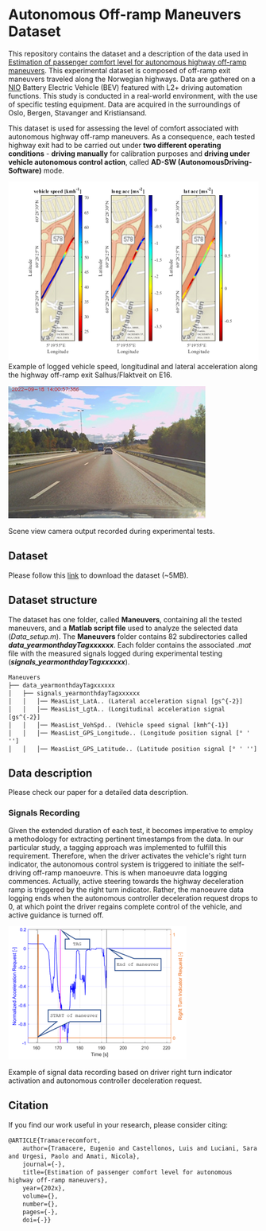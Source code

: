 # Autonomous Off-ramp Maneuvers Dataset


This repository contains the dataset and a description of the data used in [Estimation of passenger comfort level for autonomous highway off-ramp maneuvers](https://link.to.paper).
This experimental dataset is composed of off-ramp exit maneuvers traveled along the Norwegian highways. Data are gathered on a [NIO](https://www.nio.com/) Battery Electric Vehicle (BEV) featured with L2+ driving automation functions. This study is conducted in a real-world environment, with the use of specific testing equipment. Data are acquired in the surroundings of Oslo, Bergen, Stavanger and Kristiansand.

This dataset is used for assessing the level of comfort associated with autonomous highway off-ramp maneuvers. As a consequence, each tested highway exit had to be carried out under **two different operating conditions** - **driving manually** for calibration purposes and **driving under vehicle autonomous control action**, called **AD-SW (AutonomousDriving-Software)** mode. 

![exterimental_test_location](docs/vehicledata.png)  
Example of logged vehicle speed, longitudinal and lateral acceleration along the highway off-ramp exit Salhus/Flaktveit on E16.

![vehicle_view](docs/view_vehicle.png)

Scene view camera output recorded during experimental tests.

## Dataset
Please follow this [link](https://www.cars.polito.it/) to download the dataset (~5MB).

## Dataset structure
The dataset has one folder, called **Maneuvers**, containing all the tested maneuvers, and a **Matlab script file** used to analyze the selected data (*Data_setup.m*). The **Maneuvers** folder contains 82 subdirectories called ***data_yearmonthdayTagxxxxxx***. Each folder contains the associated *.mat* file with the measured signals logged during experimental testing (***signals_yearmonthdayTagxxxxxx***).

```
Maneuvers
├── data_yearmonthdayTagxxxxxx
│   ├── signals_yearmonthdayTagxxxxxx
│   │   │── MeasList_LatA.. (Lateral acceleration signal [gs^{-2}]
│   │   │── MeasList_LgtA.. (Longitudinal acceleration signal [gs^{-2}]
│   │   │── MeasList_VehSpd.. (Vehicle speed signal [kmh^{-1}]
│   │   │── MeasList_GPS_Longitude.. (Longitude position signal [° ' '']
│   │   │── MeasList_GPS_Latitude.. (Latitude position signal [° ' '']
```

## Data description
Please check our paper for a detailed data description. 

### Signals Recording
Given the extended duration of each test, it becomes imperative to employ a methodology for extracting pertinent timestamps from the data. In our particular study, a tagging approach was implemented to fulfill this requirement. Therefore, when the driver activates the vehicle's right turn indicator, the autonomous control system is triggered to initiate the self-driving off-ramp manoeuvre. This is when manoeuvre data logging commences. Actually, active steering towards the highway deceleration ramp is triggered by the right turn indicator. Rather, the manoeuvre data logging ends when the autonomous controller deceleration request drops to 0, at which point the driver regains complete control of the vehicle, and active guidance is turned off.

![Tagging procedure](docs/taggingprocedure.png)

Example of signal data recording based on driver right turn indicator activation and autonomous controller deceleration request.

## Citation
If you find our work useful in your research, please consider citing:

    @ARTICLE{Tramacerecomfort,
  	    author={Tramacere, Eugenio and Castellonos, Luis and Luciani, Sara and Urgesi, Paolo and Amati, Nicola},
  	    journal={-}, 
  	    title={Estimation of passenger comfort level for autonomous highway off-ramp maneuvers}, 
  	    year={202x},
  	    volume={},
  	    number={},
  	    pages={-},
  	    doi={-}}
